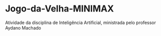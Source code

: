 # Jogo-da-Velha-MINIMAX
Atividade da disciplina de Inteligência Artificial, ministrada pelo professor Aydano Machado
